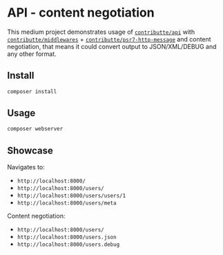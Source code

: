 # API - content negotiation

This medium project demonstrates usage of [`contributte/api`](https://github.com/contributte/api) 
with [`contributte/middlewares`](https://github.com/contributte/middlewares) + [`contributte/psr7-http-message`](https://github.com/contributte/psr7-http-message)
and content negotiation, that means it could convert output to JSON/XML/DEBUG and any other format.

## Install

```sh
composer install
```

## Usage

```sh
composer webserver 
```

## Showcase

Navigates to:

- `http://localhost:8000/`
- `http://localhost:8000/users/`
- `http://localhost:8000/users/users/1`
- `http://localhost:8000/users/meta`

Content negotiation:

- `http://localhost:8000/users/`
- `http://localhost:8000/users.json`
- `http://localhost:8000/users.debug`
